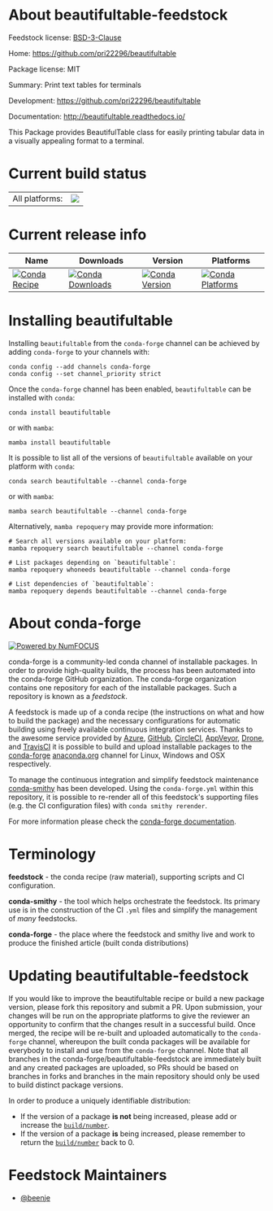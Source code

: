 About beautifultable-feedstock
==============================

Feedstock license: [BSD-3-Clause](https://github.com/conda-forge/beautifultable-feedstock/blob/main/LICENSE.txt)

Home: https://github.com/pri22296/beautifultable

Package license: MIT

Summary: Print text tables for terminals

Development: https://github.com/pri22296/beautifultable

Documentation: http://beautifultable.readthedocs.io/

This Package provides BeautifulTable class for easily printing
tabular data in a visually appealing format to a terminal.

Current build status
====================


<table><tr><td>All platforms:</td>
    <td>
      <a href="https://dev.azure.com/conda-forge/feedstock-builds/_build/latest?definitionId=12515&branchName=main">
        <img src="https://dev.azure.com/conda-forge/feedstock-builds/_apis/build/status/beautifultable-feedstock?branchName=main">
      </a>
    </td>
  </tr>
</table>

Current release info
====================

| Name | Downloads | Version | Platforms |
| --- | --- | --- | --- |
| [![Conda Recipe](https://img.shields.io/badge/recipe-beautifultable-green.svg)](https://anaconda.org/conda-forge/beautifultable) | [![Conda Downloads](https://img.shields.io/conda/dn/conda-forge/beautifultable.svg)](https://anaconda.org/conda-forge/beautifultable) | [![Conda Version](https://img.shields.io/conda/vn/conda-forge/beautifultable.svg)](https://anaconda.org/conda-forge/beautifultable) | [![Conda Platforms](https://img.shields.io/conda/pn/conda-forge/beautifultable.svg)](https://anaconda.org/conda-forge/beautifultable) |

Installing beautifultable
=========================

Installing `beautifultable` from the `conda-forge` channel can be achieved by adding `conda-forge` to your channels with:

```
conda config --add channels conda-forge
conda config --set channel_priority strict
```

Once the `conda-forge` channel has been enabled, `beautifultable` can be installed with `conda`:

```
conda install beautifultable
```

or with `mamba`:

```
mamba install beautifultable
```

It is possible to list all of the versions of `beautifultable` available on your platform with `conda`:

```
conda search beautifultable --channel conda-forge
```

or with `mamba`:

```
mamba search beautifultable --channel conda-forge
```

Alternatively, `mamba repoquery` may provide more information:

```
# Search all versions available on your platform:
mamba repoquery search beautifultable --channel conda-forge

# List packages depending on `beautifultable`:
mamba repoquery whoneeds beautifultable --channel conda-forge

# List dependencies of `beautifultable`:
mamba repoquery depends beautifultable --channel conda-forge
```


About conda-forge
=================

[![Powered by
NumFOCUS](https://img.shields.io/badge/powered%20by-NumFOCUS-orange.svg?style=flat&colorA=E1523D&colorB=007D8A)](https://numfocus.org)

conda-forge is a community-led conda channel of installable packages.
In order to provide high-quality builds, the process has been automated into the
conda-forge GitHub organization. The conda-forge organization contains one repository
for each of the installable packages. Such a repository is known as a *feedstock*.

A feedstock is made up of a conda recipe (the instructions on what and how to build
the package) and the necessary configurations for automatic building using freely
available continuous integration services. Thanks to the awesome service provided by
[Azure](https://azure.microsoft.com/en-us/services/devops/), [GitHub](https://github.com/),
[CircleCI](https://circleci.com/), [AppVeyor](https://www.appveyor.com/),
[Drone](https://cloud.drone.io/welcome), and [TravisCI](https://travis-ci.com/)
it is possible to build and upload installable packages to the
[conda-forge](https://anaconda.org/conda-forge) [anaconda.org](https://anaconda.org/)
channel for Linux, Windows and OSX respectively.

To manage the continuous integration and simplify feedstock maintenance
[conda-smithy](https://github.com/conda-forge/conda-smithy) has been developed.
Using the ``conda-forge.yml`` within this repository, it is possible to re-render all of
this feedstock's supporting files (e.g. the CI configuration files) with ``conda smithy rerender``.

For more information please check the [conda-forge documentation](https://conda-forge.org/docs/).

Terminology
===========

**feedstock** - the conda recipe (raw material), supporting scripts and CI configuration.

**conda-smithy** - the tool which helps orchestrate the feedstock.
                   Its primary use is in the construction of the CI ``.yml`` files
                   and simplify the management of *many* feedstocks.

**conda-forge** - the place where the feedstock and smithy live and work to
                  produce the finished article (built conda distributions)


Updating beautifultable-feedstock
=================================

If you would like to improve the beautifultable recipe or build a new
package version, please fork this repository and submit a PR. Upon submission,
your changes will be run on the appropriate platforms to give the reviewer an
opportunity to confirm that the changes result in a successful build. Once
merged, the recipe will be re-built and uploaded automatically to the
`conda-forge` channel, whereupon the built conda packages will be available for
everybody to install and use from the `conda-forge` channel.
Note that all branches in the conda-forge/beautifultable-feedstock are
immediately built and any created packages are uploaded, so PRs should be based
on branches in forks and branches in the main repository should only be used to
build distinct package versions.

In order to produce a uniquely identifiable distribution:
 * If the version of a package **is not** being increased, please add or increase
   the [``build/number``](https://docs.conda.io/projects/conda-build/en/latest/resources/define-metadata.html#build-number-and-string).
 * If the version of a package **is** being increased, please remember to return
   the [``build/number``](https://docs.conda.io/projects/conda-build/en/latest/resources/define-metadata.html#build-number-and-string)
   back to 0.

Feedstock Maintainers
=====================

* [@beenje](https://github.com/beenje/)

